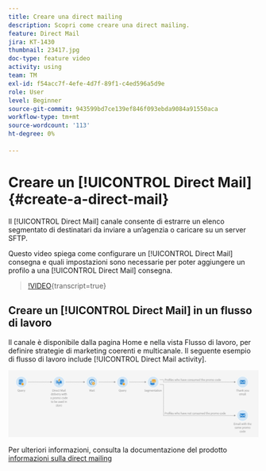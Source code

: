```yaml
---
title: Creare una direct mailing
description: Scopri come creare una direct mailing.
feature: Direct Mail
jira: KT-1430
thumbnail: 23417.jpg
doc-type: feature video
activity: using
team: TM
exl-id: f54acc7f-4efe-4d7f-89f1-c4ed596a5d9e
role: User
level: Beginner
source-git-commit: 943599bd7ce139ef846f093ebda9084a91550aca
workflow-type: tm+mt
source-wordcount: '113'
ht-degree: 0%

---
```


# Creare un [!UICONTROL Direct Mail] {#create-a-direct-mail}

Il [!UICONTROL Direct Mail] canale consente di estrarre un elenco segmentato di destinatari da inviare a un’agenzia o caricare su un server SFTP.

Questo video spiega come configurare un [!UICONTROL Direct Mail] consegna e quali impostazioni sono necessarie per poter aggiungere un profilo a una [!UICONTROL Direct Mail] consegna.

>[!VIDEO](https://video.tv.adobe.com/v/23417?learn=on){transcript=true}

## Creare un [!UICONTROL Direct Mail] in un flusso di lavoro

Il canale è disponibile dalla pagina Home e nella vista Flusso di lavoro, per definire strategie di marketing coerenti e multicanale. Il seguente esempio di flusso di lavoro include [!UICONTROL Direct Mail activity].

![Immagine flusso di lavoro](/help/assets/direct_mail_examplewf.png)

Per ulteriori informazioni, consulta la documentazione del prodotto [informazioni sulla direct mailing](https://experienceleague.adobe.com/docs/campaign-standard/using/communication-channels/direct-mail/about-direct-mail.html)
